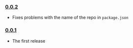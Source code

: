### [0.0.2](https://github.com/jmeas/marionette-overlay-view/releases/tag/v0.0.2)

- Fixes problems with the name of the repo in `package.json`

### [0.0.1](https://github.com/jmeas/marionette-overlay-view/releases/tag/v0.0.1)

- The first release